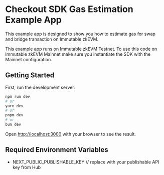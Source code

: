 # Checkout SDK Gas Estimation Example App

This example app is designed to show you how to estimate gas for swap and bridge transaction on Immutable zkEVM. 

This example app runs on Immutable zkEVM Testnet. To use this code on Immutable zkEVM Mainnet make sure you instantiate the SDK with the Mainnet configuration.
## Getting Started

First, run the development server:

```bash
npm run dev
# or
yarn dev
# or
pnpm dev
# or
bun dev
```

Open [http://localhost:3000](http://localhost:3000) with your browser to see the result.

## Required Environment Variables

- NEXT_PUBLIC_PUBLISHABLE_KEY // replace with your publishable API key from Hub